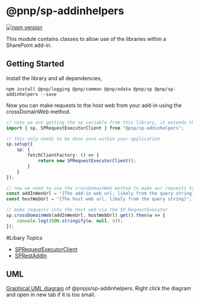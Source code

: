 # @pnp/sp-addinhelpers

[![npm version](https://badge.fury.io/js/%40pnp%2Fsp-addinhelpers.svg)](https://badge.fury.io/js/%40pnp%2Fsp-addinhelpers)

This module contains classes to allow use of the libraries within a SharePoint add-in.

## Getting Started

Install the library and all dependencies,

`npm install @pnp/logging @pnp/common @pnp/odata @pnp/sp @pnp/sp-addinhelpers --save`

Now you can make requests to the host web from your add-in using the crossDomainWeb method.

```TypeScript
// note we are getting the sp variable from this library, it extends the sp export from @pnp/sp to add the required helper methods
import { sp, SPRequestExecutorClient } from "@pnp/sp-addinhelpers";

// this only needs to be done once within your application
sp.setup({
    sp: {
        fetchClientFactory: () => {
            return new SPRequestExecutorClient();
        }
    }
});

// now we need to use the crossDomainWeb method to make our requests to the host web
const addInWenUrl = "{The add-in web url, likely from the query string}";
const hostWebUrl = "{The host web url, likely from the query string}";

// make requests into the host web via the SP.RequestExecutor
sp.crossDomainWeb(addInWenUrl, hostWebUrl).get().then(w => {
    console.log(JSON.stringify(w, null, 4));
});
```

#Libary Topics

* [SPRequestExecutorClient](sp-request-executor-client.md)
* [SPRestAddIn](sp-rest-addin.md)

## UML
[Graphical UML diagram](../../../docs-src/img/pnpjs-sp-addinhelpers-uml.svg) of @pnpjs/sp-addinhelpers. Right click the diagram and open in new tab if it is too small.
